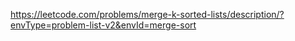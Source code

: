 https://leetcode.com/problems/merge-k-sorted-lists/description/?envType=problem-list-v2&envId=merge-sort